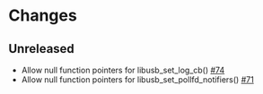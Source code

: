 # Changes


## Unreleased
* Allow null function pointers for libusb_set_log_cb() [#74]
* Allow null function pointers for libusb_set_pollfd_notifiers() [#71]

[#74]: https://github.com/a1ien/rusb/pull/74
[#71]: https://github.com/a1ien/rusb/pull/71
